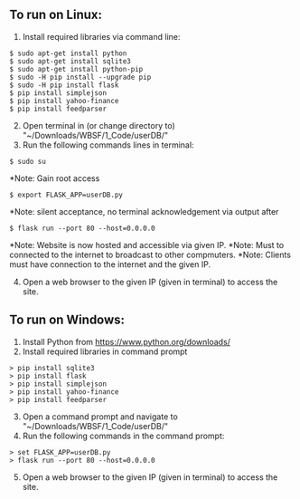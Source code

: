 ## To run on Linux:

1) Install required libraries via command line:

```
$ sudo apt-get install python
$ sudo apt-get install sqlite3
$ sudo apt-get install python-pip
$ sudo -H pip install --upgrade pip
$ sudo -H pip install flask
$ pip install simplejson
$ pip install yahoo-finance
$ pip install feedparser
```

2) Open terminal in (or change directory to) "~/Downloads/WBSF/1_Code/userDB/"
3) Run the following commands lines in terminal:

```
$ sudo su
```
*Note: Gain root access

```
$ export FLASK_APP=userDB.py
```
*Note: silent acceptance, no terminal acknowledgement via output after

```
$ flask run --port 80 --host=0.0.0.0
```
*Note: Website is now hosted and accessible via given IP.
*Note: Must to connected to the internet to broadcast to other compmuters.
*Note: Clients must have connection to the internet and the given IP.

4) Open a web browser to the given IP (given in terminal) to access the site.

## To run on Windows:

1) Install Python from https://www.python.org/downloads/
2) Install required libraries in command prompt

```
> pip install sqlite3
> pip install flask
> pip install simplejson
> pip install yahoo-finance
> pip install feedparser
```

3) Open a command prompt and navigate to "~/Downloads/WBSF/1_Code/userDB/"
4) Run the following commands in the command prompt:

```
> set FLASK_APP=userDB.py
> flask run --port 80 --host=0.0.0.0
```
5) Open a web browser to the given IP (given in terminal) to access the site.
